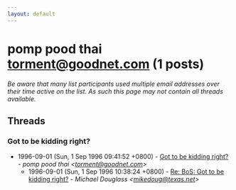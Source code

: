 ```yaml
---
layout: default
---
```


# pomp pood thai <torment@goodnet.com> (1 posts)

_Be aware that many list participants used multiple email addresses over their time active on the list. As such this page may not contain all threads available._

## Threads

### Got to be kidding right?
+ 1996-09-01 (Sun, 1 Sep 1996 09:41:52 +0800) - [Got to be kidding right?](/archive/1996/09/0c1e3ee9cee57df91253b4b52990dcacc2a53ec818fe5c6d17805aeea1774742) - _pomp pood thai \<torment@goodnet.com\>_
  + 1996-09-01 (Sun, 1 Sep 1996 10:38:24 +0800) - [Re: BoS: Got to be kidding right?](/archive/1996/09/6bc71e40a76795dc05e805d5b0e66655852c071a4ff5eb473c202fbcf9405606) - _Michael Douglass \<mikedoug@texas.net\>_

